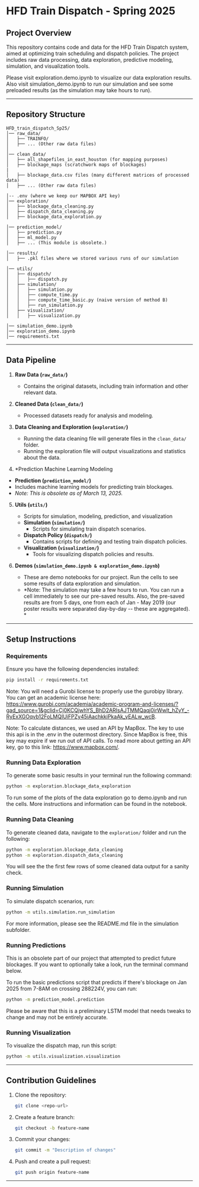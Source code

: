 # HFD Train Dispatch - Spring 2025

## Project Overview
This repository contains code and data for the HFD Train Dispatch system, aimed at optimizing train scheduling and dispatch policies. The project includes raw data processing, data exploration, predictive modeling, simulation, and visualization tools.

Please visit exploration.demo.ipynb to visualize our data exploration results. Also visit simulation_demo.ipynb to run our simulation and see some 
preloaded results (as the simulation may take hours to run).

---

## Repository Structure

```
HFD_train_dispatch_Sp25/
│── raw_data/
│   ├── TRAINFO/
│   ├── ... (Other raw data files)
│
│── clean_data/
│   ├── all_shapefiles_in_east_houston (for mapping purposes)
│   ├── blockage_maps (scratchwork maps of blockages)
|
│   ├── blockage_data.csv files (many different matrices of processed data)
│   ├── ... (Other raw data files)

│-- .env (where we keep our MAPBOX API key)
│── exploration/
│   ├── blockage_data_cleaning.py
│   ├── dispatch_data_cleaning.py
│   ├── blockage_data_exploration.py

│── prediction_model/
│   ├── prediction.py
│   ├── ml_model.py
│   ├── ... (This module is obsolete.)

│── results/
│   ├── .pkl files where we stored various runs of our simulation

│── utils/
│   ├── dispatch/
│   │   ├── dispatch.py
│   ├── simulation/
│   │   ├── simulation.py
│   │   ├── compute_time.py
│   │   ├── compute_time_basic.py (naive version of method B)
│   │   ├── run_simulation.py
│   ├── visualization/
│   │   ├── visualization.py

│── simulation_demo.ipynb 
│── exploration_demo.ipynb
│── requirements.txt
```
---

## Data Pipeline

1. **Raw Data (`raw_data/`)**
   - Contains the original datasets, including train information and other relevant data.
   
2. **Cleaned Data (`clean_data/`)**
   - Processed datasets ready for analysis and modeling.

3. **Data Cleaning and Exploration (`exploration/`)**
   - Running the data cleaning file will generate files in the `clean_data/` folder.
   - Running the exploration file will output visualizations and statistics about the data.

4. *Prediction Machine Learning Modeling
  - **Prediction (`prediction_model/`)**
  - Includes machine learning models for predicting train blockages.
  - *Note: This is obsolete as of March 13, 2025.*

5. **Utils (`utils/`)**
   - Scripts for simulation, modeling, prediction, and visualization
   - **Simulation (`simulation/`)**
     - Scripts for simulating train dispatch scenarios.
   - **Dispatch Policy (`dispatch/`)**
     - Contains scripts for defining and testing train dispatch policies.
   - **Visualization (`visualization/`)**
     - Tools for visualizing dispatch policies and results.

6. **Demos (`simulation_demo.ipynb & exploration_demo.ipynb`)**
   - These are demo notebooks for our project. Run the cells to see some results
   of data exploration and simulation.
   - *Note: The simulation may take a few hours to run. You can run a cell immediately to see our pre-saved results. 
   Also, the pre-saved results are from 5 days, one from each of Jan - May 2019 (our poster results were separated day-by-day -- these are aggregated). *

---

## Setup Instructions

### Requirements
Ensure you have the following dependencies installed:
```bash
pip install -r requirements.txt
```
Note: You will need a Gurobi license to properly use the gurobipy library. You can get an academic 
license here: https://www.gurobi.com/academia/academic-program-and-licenses/?gad_source=1&gclid=Cj0KCQjwhYS_BhD2ARIsAJTMMQaqj0irWwlt_hZyY_-RyExXGOqvb12FoLMQIUiFPZy45iAachkkiPkaAk_yEALw_wcB.

Note: To calculate distances, we used an API by MapBox. The key to use this api is in the .env in the outermost directory. Since MapBox is free, this key may expire if we 
run out of API calls. To read more about getting an API key, go to this link: https://www.mapbox.com/.

### Running Data Exploration
To generate some basic results in your terminal run the following command:
```bash
python -m exploration.blockage_data_exploration
```
To run some of the plots of the data exploration go to demo.ipynb and run the cells.
More instructions and information can be found in the notebook.

### Running Data Cleaning
To generate cleaned data, navigate to the `exploration/` folder and run the following:
```bash
python -m exploration.blockage_data_cleaning
python -m exploration.dispatch_data_cleaning
```
You will see the the first few rows of some cleaned data output for a sanity check.

### Running Simulation
To simulate dispatch scenarios, run:
```bash
python -m utils.simulation.run_simulation
```
For more information, please see the README.md file in the simulation subfolder.

### Running Predictions
This is an obsolete part of our project that attempted to predict future blockages.
If you want to optionally take a look, run the terminal command below.

To run the basic predictions script that predicts if there's blockage on Jan 2025 from 7-8AM on
crossing 288224V, you can run:
```bash
python -m prediction_model.prediction
```
Please be aware that this is a preliminary LSTM model that needs tweaks to change and may not
be entirely accurate.

### Running Visualization
To visualize the dispatch map, run this script:
```bash
python -m utils.visualization.visualization
```

---

## Contribution Guidelines
1. Clone the repository:
   ```bash
   git clone <repo-url>
   ```
2. Create a feature branch:
   ```bash
   git checkout -b feature-name
   ```
3. Commit your changes:
   ```bash
   git commit -m "Description of changes"
   ```
4. Push and create a pull request:
   ```bash
   git push origin feature-name
   ```

---


